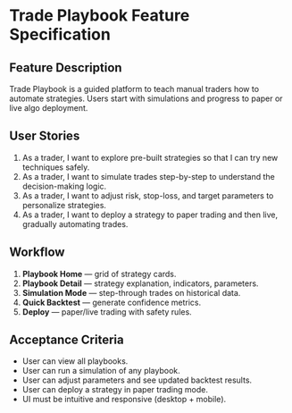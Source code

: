 # Trade Playbook Feature Specification

## Feature Description
Trade Playbook is a guided platform to teach manual traders how to automate strategies. Users start with simulations and progress to paper or live algo deployment.

## User Stories
1. As a trader, I want to explore pre-built strategies so that I can try new techniques safely.
2. As a trader, I want to simulate trades step-by-step to understand the decision-making logic.
3. As a trader, I want to adjust risk, stop-loss, and target parameters to personalize strategies.
4. As a trader, I want to deploy a strategy to paper trading and then live, gradually automating trades.

## Workflow
1. **Playbook Home** — grid of strategy cards.
2. **Playbook Detail** — strategy explanation, indicators, parameters.
3. **Simulation Mode** — step-through trades on historical data.
4. **Quick Backtest** — generate confidence metrics.
5. **Deploy** — paper/live trading with safety rules.

## Acceptance Criteria
- User can view all playbooks.
- User can run a simulation of any playbook.
- User can adjust parameters and see updated backtest results.
- User can deploy a strategy in paper trading mode.
- UI must be intuitive and responsive (desktop + mobile).


